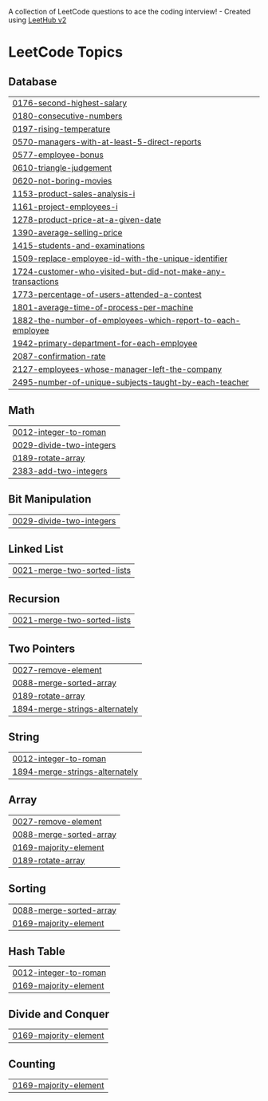 A collection of LeetCode questions to ace the coding interview! - Created using [LeetHub v2](https://github.com/arunbhardwaj/LeetHub-2.0)
<!---LeetCode Topics Start-->
# LeetCode Topics
## Database
|  |
| ------- |
| [0176-second-highest-salary](https://github.com/YogananthJ/Leetcode-Prob/tree/master/0176-second-highest-salary) |
| [0180-consecutive-numbers](https://github.com/YogananthJ/Leetcode-Prob/tree/master/0180-consecutive-numbers) |
| [0197-rising-temperature](https://github.com/YogananthJ/Leetcode-Prob/tree/master/0197-rising-temperature) |
| [0570-managers-with-at-least-5-direct-reports](https://github.com/YogananthJ/Leetcode-Prob/tree/master/0570-managers-with-at-least-5-direct-reports) |
| [0577-employee-bonus](https://github.com/YogananthJ/Leetcode-Prob/tree/master/0577-employee-bonus) |
| [0610-triangle-judgement](https://github.com/YogananthJ/Leetcode-Prob/tree/master/0610-triangle-judgement) |
| [0620-not-boring-movies](https://github.com/YogananthJ/Leetcode-Prob/tree/master/0620-not-boring-movies) |
| [1153-product-sales-analysis-i](https://github.com/YogananthJ/Leetcode-Prob/tree/master/1153-product-sales-analysis-i) |
| [1161-project-employees-i](https://github.com/YogananthJ/Leetcode-Prob/tree/master/1161-project-employees-i) |
| [1278-product-price-at-a-given-date](https://github.com/YogananthJ/Leetcode-Prob/tree/master/1278-product-price-at-a-given-date) |
| [1390-average-selling-price](https://github.com/YogananthJ/Leetcode-Prob/tree/master/1390-average-selling-price) |
| [1415-students-and-examinations](https://github.com/YogananthJ/Leetcode-Prob/tree/master/1415-students-and-examinations) |
| [1509-replace-employee-id-with-the-unique-identifier](https://github.com/YogananthJ/Leetcode-Prob/tree/master/1509-replace-employee-id-with-the-unique-identifier) |
| [1724-customer-who-visited-but-did-not-make-any-transactions](https://github.com/YogananthJ/Leetcode-Prob/tree/master/1724-customer-who-visited-but-did-not-make-any-transactions) |
| [1773-percentage-of-users-attended-a-contest](https://github.com/YogananthJ/Leetcode-Prob/tree/master/1773-percentage-of-users-attended-a-contest) |
| [1801-average-time-of-process-per-machine](https://github.com/YogananthJ/Leetcode-Prob/tree/master/1801-average-time-of-process-per-machine) |
| [1882-the-number-of-employees-which-report-to-each-employee](https://github.com/YogananthJ/Leetcode-Prob/tree/master/1882-the-number-of-employees-which-report-to-each-employee) |
| [1942-primary-department-for-each-employee](https://github.com/YogananthJ/Leetcode-Prob/tree/master/1942-primary-department-for-each-employee) |
| [2087-confirmation-rate](https://github.com/YogananthJ/Leetcode-Prob/tree/master/2087-confirmation-rate) |
| [2127-employees-whose-manager-left-the-company](https://github.com/YogananthJ/Leetcode-Prob/tree/master/2127-employees-whose-manager-left-the-company) |
| [2495-number-of-unique-subjects-taught-by-each-teacher](https://github.com/YogananthJ/Leetcode-Prob/tree/master/2495-number-of-unique-subjects-taught-by-each-teacher) |
## Math
|  |
| ------- |
| [0012-integer-to-roman](https://github.com/YogananthJ/Leetcode-Prob/tree/master/0012-integer-to-roman) |
| [0029-divide-two-integers](https://github.com/YogananthJ/Leetcode-Prob/tree/master/0029-divide-two-integers) |
| [0189-rotate-array](https://github.com/YogananthJ/Leetcode-Prob/tree/master/0189-rotate-array) |
| [2383-add-two-integers](https://github.com/YogananthJ/Leetcode-Prob/tree/master/2383-add-two-integers) |
## Bit Manipulation
|  |
| ------- |
| [0029-divide-two-integers](https://github.com/YogananthJ/Leetcode-Prob/tree/master/0029-divide-two-integers) |
## Linked List
|  |
| ------- |
| [0021-merge-two-sorted-lists](https://github.com/YogananthJ/Leetcode-Prob/tree/master/0021-merge-two-sorted-lists) |
## Recursion
|  |
| ------- |
| [0021-merge-two-sorted-lists](https://github.com/YogananthJ/Leetcode-Prob/tree/master/0021-merge-two-sorted-lists) |
## Two Pointers
|  |
| ------- |
| [0027-remove-element](https://github.com/YogananthJ/Leetcode-Prob/tree/master/0027-remove-element) |
| [0088-merge-sorted-array](https://github.com/YogananthJ/Leetcode-Prob/tree/master/0088-merge-sorted-array) |
| [0189-rotate-array](https://github.com/YogananthJ/Leetcode-Prob/tree/master/0189-rotate-array) |
| [1894-merge-strings-alternately](https://github.com/YogananthJ/Leetcode-Prob/tree/master/1894-merge-strings-alternately) |
## String
|  |
| ------- |
| [0012-integer-to-roman](https://github.com/YogananthJ/Leetcode-Prob/tree/master/0012-integer-to-roman) |
| [1894-merge-strings-alternately](https://github.com/YogananthJ/Leetcode-Prob/tree/master/1894-merge-strings-alternately) |
## Array
|  |
| ------- |
| [0027-remove-element](https://github.com/YogananthJ/Leetcode-Prob/tree/master/0027-remove-element) |
| [0088-merge-sorted-array](https://github.com/YogananthJ/Leetcode-Prob/tree/master/0088-merge-sorted-array) |
| [0169-majority-element](https://github.com/YogananthJ/Leetcode-Prob/tree/master/0169-majority-element) |
| [0189-rotate-array](https://github.com/YogananthJ/Leetcode-Prob/tree/master/0189-rotate-array) |
## Sorting
|  |
| ------- |
| [0088-merge-sorted-array](https://github.com/YogananthJ/Leetcode-Prob/tree/master/0088-merge-sorted-array) |
| [0169-majority-element](https://github.com/YogananthJ/Leetcode-Prob/tree/master/0169-majority-element) |
## Hash Table
|  |
| ------- |
| [0012-integer-to-roman](https://github.com/YogananthJ/Leetcode-Prob/tree/master/0012-integer-to-roman) |
| [0169-majority-element](https://github.com/YogananthJ/Leetcode-Prob/tree/master/0169-majority-element) |
## Divide and Conquer
|  |
| ------- |
| [0169-majority-element](https://github.com/YogananthJ/Leetcode-Prob/tree/master/0169-majority-element) |
## Counting
|  |
| ------- |
| [0169-majority-element](https://github.com/YogananthJ/Leetcode-Prob/tree/master/0169-majority-element) |
<!---LeetCode Topics End-->